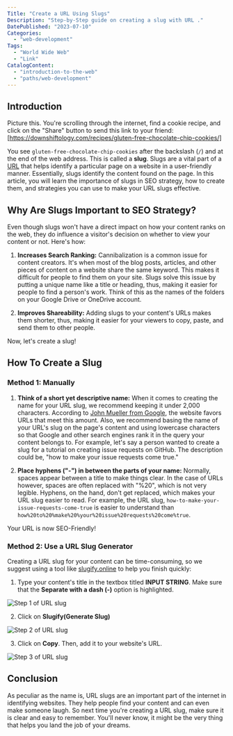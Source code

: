 ```yaml
---
Title: "Create a URL Using Slugs"
Description: "Step-by-Step guide on creating a slug with URL ."
DatePublished: "2023-07-10"
Categories:
  - "web-development"
Tags:
  - "World Wide Web"
  - "Link"
CatalogContent:
  - "introduction-to-the-web"
  - "paths/web-development"
---
```


[https://downshiftology.com/recipes/gluten-free-chocolate-chip-cookies/]: https://downshiftology.com/recipes/gluten-free-chocolate-chip-cookies/
[URL]: https://www.codecademy.com/resources/docs/general/url
[slugify.online]: https://slugify.online/

[Step 1 of URL slug]: https://github.com/Codecademy/ugc/main/content/christine_belzie/step1-of-slug.png
[Step 2 of URL slug]: https://github.com/Codecademy/ugc/main/content/christine_belzie/step2-of-slug.png
[Step 3 of URL slug]: https://github.com/Codecademy/ugc/main/content/christine_belzie/step3-of-slug.png

## Introduction

Picture this. You're scrolling through the internet, find a cookie recipe, and click on the "Share" button to send this link to your friend:
[https://downshiftology.com/recipes/gluten-free-chocolate-chip-cookies/]

You see `gluten-free-chocolate-chip-cookies` after the backslash (`/`) and at the end of the web address. This is called a **slug**. Slugs are a vital part of a [URL] that helps identify a particular page on a website in a user-friendly manner. Essentially, slugs identify the content found on the page. In this article, you will learn the importance of slugs in SEO strategy, how to create them, and strategies you can use to make your URL slugs effective.

## Why Are Slugs Important to SEO Strategy?

Even though slugs won't have a direct impact on how your content ranks on the web, they do influence a visitor's decision on whether to view your content or not. Here's how:

1. **Increases Search Ranking:** Cannibalization is a common issue for content creators. It's when most of the blog posts, articles, and other pieces of content on a website share the same keyword. This makes it difficult for people to find them on your site. Slugs solve this issue by putting a unique name like a title or heading, thus, making it easier for people to find a person's work. Think of this as the names of the folders on your Google Drive or OneDrive account.

2. **Improves Shareability:** Adding slugs to your content's URLs makes them shorter, thus, making it easier for your viewers to copy, paste, and send them to other people.

Now, let's create a slug!

## How To Create a Slug

### Method 1: Manually

1. **Think of a short yet descriptive name:**  When it comes to creating the name for your URL slug, we recommend keeping it under 2,000 characters. According to [John Mueller from Google](https://www.seroundtable.com/google-url-characters-18219.html), the website favors URLs that meet this amount. Also, we recommend basing the name of your URL's slug on the page's content and using lowercase characters so that Google and other search engines rank it in the query your content belongs to. For example, let's say a person wanted to create a slug for a tutorial on creating issue requests on GitHub. The description could be, "how to make your issue requests come true."

2. **Place hyphens ("-") in between the parts of your name:**  Normally, spaces appear between a title to make things clear. In the case of URLs however, spaces are often replaced with "%20", which is not very legible. Hyphens, on the hand, don't get replaced, which makes your URL slug easier to read. For example, the URL slug, `how-to-make-your-issue-requests-come-true` is easier to understand than `how%20to%20%make%20%your%20issue%20requests%20come%true`.

Your URL is now SEO-Friendly!

### Method 2: Use a URL Slug Generator

Creating a URL slug for your content can be time-consuming, so we suggest using a tool like [slugify.online] to help you finish quickly:

1. Type your content's title in the textbox titled **INPUT STRING**. Make sure that the **Separate with a dash (-)** option is highlighted.

![Step 1 of URL slug]

2. Click on **Slugify(Generate Slug)**

![Step 2 of URL slug]

3. Click on **Copy**. Then, add it to your website's URL.

![Step 3 of URL slug]

## Conclusion

As peculiar as the name is, URL slugs are an important part of the internet in identifying websites. They help people find your content and can even make someone laugh. So next time you're creating a URL slug, make sure it is clear and easy to remember. You'll never know, it might be the very thing that helps you land the job of your dreams.
